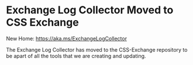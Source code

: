 # Exchange Log Collector Moved to CSS Exchange

New Home: https://aka.ms/ExchangeLogCollector

The Exchange Log Collector has moved to the CSS-Exchange repository to be apart of all the tools that we are creating and updating.